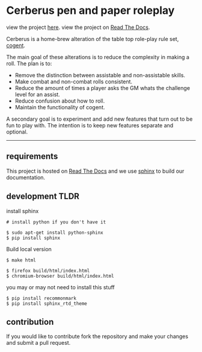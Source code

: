 # Cerberus pen and paper roleplay

view the project [here](https://cerberus-wiki.readthedocs.io/en/latest/cerberus/how_to_roll.html).
view the project on [Read The Docs](https://readthedocs.org/projects/cerberus-wiki/).

Cerberus is a home-brew alteration of the table top role-play rule set, [cogent](www.cogentroleplay.com).

The main goal of these alterations is to reduce the complexity in making a roll. The plan is to:

- Remove the distinction between assistable and non-assistable skills.
- Make combat and non-combat rolls consistent.
- Reduce the amount of times a player asks the GM whats the challenge level for an assist.
- Reduce confusion about how to roll.
- Maintain the functionality of cogent.

A secondary goal is to experiment and add new features that turn out to be fun to play with. The intention is to keep new features separate and optional.

---

## requirements

This project is hosted on [Read The Docs](https://readthedocs.org/) and we use [sphinx](https://www.sphinx-doc.org/en/master/index.html) to build our documentation.

## development TLDR

install sphinx
```
# install python if you don't have it

$ sudo apt-get install python-sphinx
$ pip install sphinx

```

Build local version
```
$ make html

$ firefox build/html/index.html
$ chromium-browser build/html/index.html
```

you may or may not need to install this stuff
```
$ pip install recommonmark
$ pip install sphinx_rtd_theme
```


## contribution

If you would like to contribute fork the repository and make your changes and submit a pull request.


